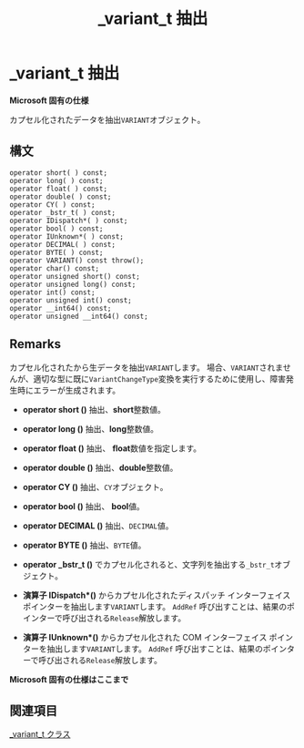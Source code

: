 ﻿---
title: _variant_t 抽出
ms.date: 11/04/2016
f1_keywords:
- _variant_t.operatordouble
- operatorlong
- _variant_t::operator_bstr_t
- operatordouble
- _variant_t.operatorCY
- operatorCY
- _variant_t::operatorCY
- _variant_t::operatordouble
- operatorfloat
- operatorBYTE
- _variant_t.operatorDECIMAL
- _variant_t::operatorlong
- operatorIDispatch
- _variant_t.operatorBYTE
- operatorDECIMAL
- _variant_t.operator_bstr_t
- _variant_t::operatorDECIMAL
- _variant_t.operatorIUnknown
- _variant_t.operatorlong
- _variant_t::operatorIDispatch
- _variant_t::operatorIUnknown
- operatorIUnknown
- _variant_t.operatorbool
- _variant_t::operatorBYTE
- _variant_t.operatorfloat
- operator_bstr_t
- _variant_t::operatorbool
- operatorshort
- _variant_t::operatorshort
- _variant_t::operatorfloat
- _variant_t.operatorIDispatch
- _variant_t.operatorshort
helpviewer_keywords:
- extractors, _variant_t class
- operator CY
- operator IDispatch
- operator SHORT
- operator double
- operator long
- operator _bstr_t
- operator DECIMAL
- operator float
- operator bool
- operator BYTE
- operator IUnknown
ms.assetid: 33c1782f-045a-4673-9619-1d750efc83a9
ms.openlocfilehash: ab97238cf13accf3db593b5c4a81550297a53d6d
ms.sourcegitcommit: 0ab61bc3d2b6cfbd52a16c6ab2b97a8ea1864f12
ms.translationtype: MT
ms.contentlocale: ja-JP
ms.lasthandoff: 04/23/2019
ms.locfileid: "62403335"
---
# <a name="_variant_t-extractors"></a>_variant_t 抽出

**Microsoft 固有の仕様**

カプセル化されたデータを抽出`VARIANT`オブジェクト。

## <a name="syntax"></a>構文

```
operator short( ) const;
operator long( ) const;
operator float( ) const;
operator double( ) const;
operator CY( ) const;
operator _bstr_t( ) const;
operator IDispatch*( ) const;
operator bool( ) const;
operator IUnknown*( ) const;
operator DECIMAL( ) const;
operator BYTE( ) const;
operator VARIANT() const throw();
operator char() const;
operator unsigned short() const;
operator unsigned long() const;
operator int() const;
operator unsigned int() const;
operator __int64() const;
operator unsigned __int64() const;
```

## <a name="remarks"></a>Remarks

カプセル化されたから生データを抽出`VARIANT`します。 場合、`VARIANT`されませんが、適切な型に既に`VariantChangeType`変換を実行するために使用し、障害発生時にエラーが生成されます。

- **operator short ()** 抽出、**short**整数値。

- **operator long ()** 抽出、**long**整数値。

- **operator float ()** 抽出、 **float**数値を指定します。

- **operator double ()** 抽出、**double**整数値。

- **operator CY ()** 抽出、`CY`オブジェクト。

- **operator bool ()** 抽出、 **bool**値。

- **operator DECIMAL ()** 抽出、`DECIMAL`値。

- **operator BYTE ()** 抽出、`BYTE`値。

- **operator _bstr_t ()** でカプセル化されると、文字列を抽出する`_bstr_t`オブジェクト。

- **演算子 IDispatch\*()** からカプセル化されたディスパッチ インターフェイス ポインターを抽出します`VARIANT`します。 `AddRef` 呼び出すことは、結果のポインターで呼び出される`Release`解放します。

- **演算子 IUnknown\*()** からカプセル化された COM インターフェイス ポインターを抽出します`VARIANT`します。 `AddRef` 呼び出すことは、結果のポインターで呼び出される`Release`解放します。

**Microsoft 固有の仕様はここまで**

## <a name="see-also"></a>関連項目

[_variant_t クラス](../cpp/variant-t-class.md)